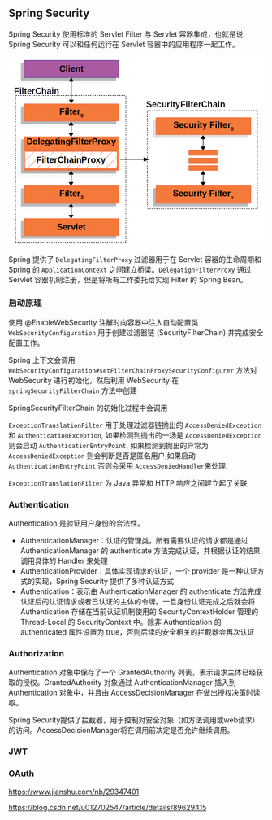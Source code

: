 ## Spring Security

Spring Security 使用标准的 Servlet Filter 与 Servlet 容器集成，也就是说 Spring Security 可以和任何运行在 Servlet 容器中的应用程序一起工作。

<img src="../../resources/security_chain.png"/>

Spring 提供了 `DelegatingFilterProxy` 过滤器用于在 Servlet 容器的生命周期和 Spring 的 `ApplicationContext` 之间建立桥梁。`DelegatignFilterProxy` 通过 Servlet 容器机制注册，但是将所有工作委托给实现 Filter 的 Spring Bean。

### 启动原理

使用 @EnableWebSecurity 注解时向容器中注入自动配置类 `WebSecurityConfiguration` 用于创建过滤器链 (SecurityFilterChain) 并完成安全配置工作。

Spring 上下文会调用 `WebSecurityConfiguration#setFilterChainProxySecurityConfigurer` 方法对 WebSecurity 进行初始化，然后利用 WebSecurity 在 `springSecurityFilterChain` 方法中创建

SpringSecurityFilterChain 的初始化过程中会调用

`ExceptionTranslationFilter` 用于处理过滤器链抛出的 `AccessDeniedException` 和 `AuthenticationException`, 如果检测到抛出的一场是 `AccessDeniedException` 则会启动 `AuthenticationEntryPoint`, 如果检测到抛出的异常为 `AccessDeniedException` 则会判断是否是匿名用户,如果启动 `AuthenticationEntryPoint` 否则会采用 `AccessDeniedHandler`来处理.

`ExceptionTranslationFilter` 为 Java 异常和 HTTP 响应之间建立起了关联

### Authentication

Authentication 是验证用户身份的合法性。

- AuthenticationManager：认证的管理类，所有需要认证的请求都是通过 AuthenticationManager 的 authenticate 方法完成认证，并根据认证的结果调用具体的 Handler 来处理
- AuthenticationProvider：具体实现请求的认证，一个 provider 是一种认证方式的实现，Spring Security 提供了多种认证方式
- Authentication：表示由 AuthenticationManager 的 authenticate 方法完成认证后的认证请求或者已认证的主体的令牌。一旦身份认证完成之后就会将 Authentication 存储在当前认证机制使用的 SecurityContextHolder 管理的 Thread-Local 的 SecurityContext 中。除非 Authentication 的 authenticated 属性设置为 true，否则后续的安全相关的拦截器会再次认证


### Authorization

Authentication 对象中保存了一个 GrantedAuthority 列表，表示请求主体已经获取的授权。GrantedAuthority 对象通过 AuthenticationManager 插入到 Authentication 对象中，并且由 AccessDecisionManager 在做出授权决策时读取。

Spring Security提供了拦截器，用于控制对安全对象（如方法调用或web请求）的访问。AccessDecisionManager将在调用前决定是否允许继续调用。




### JWT

### OAuth




https://www.jianshu.com/nb/29347401


https://blog.csdn.net/u012702547/article/details/89629415